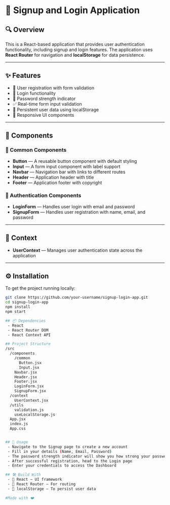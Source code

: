# 📝 Signup and Login Application

## 🔍 Overview

This is a React-based application that provides user authentication functionality, including signup and login features. The application uses **React Router** for navigation and **localStorage** for data persistence.

---

## ✨ Features

- 🔐 User registration with form validation  
- 🔑 Login functionality  
- 💪 Password strength indicator  
- ✅ Real-time form input validation  
- 💾 Persistent user data using localStorage  
- 📱 Responsive UI components  

---

## 🧩 Components

### 🔄 Common Components

- **Button** — A reusable button component with default styling  
- **Input** — A form input component with label support  
- **Navbar** — Navigation bar with links to different routes  
- **Header** — Application header with title  
- **Footer** — Application footer with copyright  

### 🔐 Authentication Components

- **LoginForm** — Handles user login with email and password  
- **SignupForm** — Handles user registration with name, email, and password  

---

## 🧠 Context

- **UserContext** — Manages user authentication state across the application  

---

## ⚙️ Installation

To get the project running locally:

```bash
git clone https://github.com/your-username/signup-login-app.git
cd signup-login-app
npm install
npm start

## 📦 Dependencies
 - React
 - React Router DOM
 - React Context API

## Project Structure
/src
  /components
    /common
      Button.jsx
      Input.jsx
    Navbar.jsx
    Header.jsx
    Footer.jsx
    LoginForm.jsx
    SignupForm.jsx
  /context
    UserContext.jsx
  /utils
    validation.js
    useLocalStorage.js
  App.jsx
  index.js
  App.css


## 🚀 Usage
 - Navigate to the Signup page to create a new account
 - Fill in your details (Name, Email, Password)
 - The password strength indicator will show you how strong your password is
 - After successful registration, head to the Login page
 - Enter your credentials to access the Dashboard

## 🛠️ Build With
 - 🧰 React — UI framework
 - 🧭 React Router — For routing
 - 💾 localStorage — To persist user data

#Made with ❤️ 


